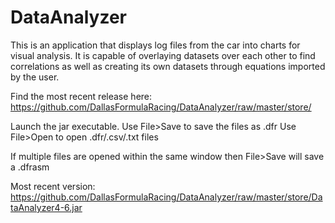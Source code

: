 # DataAnalyzer

This is an application that displays log files from the car into charts for visual analysis. It is capable of overlaying datasets over each other to find correlations as well as creating its own datasets through equations imported by the user.

Find the most recent release here: https://github.com/DallasFormulaRacing/DataAnalyzer/raw/master/store/

Launch the jar executable.
Use File>Save to save the files as .dfr
Use File>Open to open .dfr/.csv/.txt files

If multiple files are opened within the same window then File>Save will save a .dfrasm

Most recent version:
https://github.com/DallasFormulaRacing/DataAnalyzer/raw/master/store/DataAnalyzer4-6.jar
